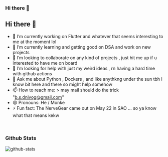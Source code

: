 ### Hi there 👋

<!--
**Govind-S-B/Govind-S-B** is a ✨ _special_ ✨ repository because its `README.md` (this file) appears on your GitHub profile.

Here are some ideas to get you started:

- 🔭 I’m currently working on ...
- 🌱 I’m currently learning ...
- 👯 I’m looking to collaborate on ...
- 🤔 I’m looking for help with ...
- 💬 Ask me about ...
- 📫 How to reach me: ...
- 😄 Pronouns: ...
- ⚡ Fun fact: ...
-->

<h2>Hi there 👋</h2>

- 🔭 I’m currently working on Flutter and whatever that seems interesting to me at the moment lol
- 🌱 I’m currently learning and getting good on DSA and work on new projects
- 👯 I’m looking to collaborate on any kind of projects , just hit me up if u interested to have me on board
- 🤔 I’m looking for help with just my weird ideas , rn having a hard time with github actions
- 💬 Ask me about Python , Dockers , and like anythkng under the sun tbh I know bit here and there so might help somehow
- 📫 How to reach me: > may mail should do the trick "b.s.dnivog@gmail.com"
- 😄 Pronouns: He / Monke
- ⚡ Fun fact: The NerveGear came out on May 22 in SAO ... so ya know what that means kekw
<br>
<h3>Github Stats</h3>
  <img src=https://github-readme-stats.vercel.app/api?username=Govind-S-B&count_private=true&include_all_commits=true&show_icons=true&theme=dark alt=github-stats>
